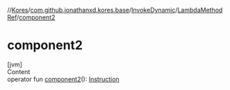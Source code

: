 //[Kores](../../../index.md)/[com.github.jonathanxd.kores.base](../../index.md)/[InvokeDynamic](../index.md)/[LambdaMethodRef](index.md)/[component2](component2.md)



# component2  
[jvm]  
Content  
operator fun [component2](component2.md)(): [Instruction](../../../com.github.jonathanxd.kores/-instruction/index.md)  



